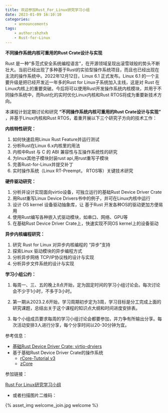```yaml
---
title: 欢迎参加Rust_For_Linux研究学习小组
date: 2023-01-09 16:10:10
categories:
    - announcements
tags:
    - author:shzhxh
    - Rust-for-Linux
---
```


**不同操作系统内核可重用的Rust Crate设计与实现**

Rust 是一种“多范式安全系统编程语言”，在开源领域呈现出滚雪球般的势头不断壮大。当前已经出现了多种基于Rust的实验型操作系统项目，而且也已经出现在主流的操作系统中。2022年12月12日，Linux 6.1 正式发布。Linux 6.1 的一个主要升级是把已经开发近一年多的Rust for Linux子系统加入主线，这是对 Rust 在Linux内核上的重要突破。今后将可以使用Rust开发操作系统内核模块，并用于不同操作系统中，而Rust化的实时优化Linux内核和Rust RTOS将成为重要新技术方向。

本课程计划定期讨论和研究 **“不同操作系统内核可重用的Rust Crate设计与实现”** ，并基于Linux内核和Rust RTOS，着重开展以下三个研究子方向的技术工作：



**内核特性研究：**

1. 如何快速启用Linux Rust Feature并运行测试
2. 分析Rust在Linux 6.x内核里的用法
3. 内核中Rust 与 C 的 ABI 兼容性与互操作系统性的研究
4. 为linux其他子模块封装rust api,用rust重写子模块
5. 完善Rust-for-Linux并提交补丁
6. 实时操作系统（Linux RT-Preempt， RTOS等）关键技术研究

**硬件驱动研究：**

1. 分析并设计实现面向virtio设备，可独立运行的基础Rust Device Driver Crate
2. 用Rust重写Linux Device Drivers书中的例子，并可在Linux内核中运行
3. 设计 OS kernel 设备驱动抽象库，让 基于Rust 开发各种OS的驱动更加方便易用
4. 使用Rust编写各种嵌入式驱动模块，如串口、网络、GPU等
5. 在基础Rust Device Driver Crate上，快速实现不同OS kernel上的设备驱动


**异步内核编程研究：**

1. 研究 Rust for Linux 对异步内核编程的 “异步”支持
2. 探索Linux 驱动模块的异步编程方式
3. 分析异步网络 TCP/IP协议栈的设计与实现
4. 分析异步文件系统的设计与实现


**学习小组公约：**


1. 每周一、三、五的晚上8点开始，定为固定时间的学习小组讨论会。每次讨论会不少于1小时，不多于3小时。

2. 第一期从2023.2.6开始，学习周期初步定为3周，学习目标是分工完成上面的研究课题，总结出关于这个课程的知识点大纲和时间进度安排表。

3. 每个小组成员要求每周的学习小组讨论会都要参加，并力争有所输出分享。每次活动安排3人进行分享，每个分享时间以20-30分钟为宜。


参考信息：

- [基础Rust Device Driver Crate: virtio-drviers](https://github.com/rcore-os/virtio-drivers)
- 基于基础Rust Device Driver Crate的操作系统
  - [rCore-Tutorial v3](https://github.com/rcore-os/rCore-Tutorial-v3/tree/ch9)
  - [zCore](https://github.com/rcore-os/zCore)

参加链接：

[Rust For Linux研究学习小组](https://www.wjx.cn/vm/OUlztkX.aspx#)

- 或者扫描图片二维码：

 {% asset_img welcome_join.jpg welcome %}
